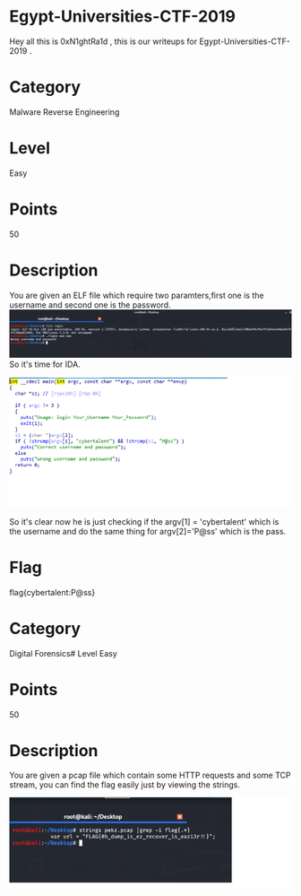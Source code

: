 # Egypt-Universities-CTF-2019
Hey all this is 0xN1ghtRa1d , this is our writeups for Egypt-Universities-CTF-2019 .
# Category
Malware Reverse Engineering
# Level
Easy
# Points
50
# Description
You are given an ELF file which require two paramters,first one is the username and second one is the password.
![Image](https://github.com/0xN1ghtRa1d/Egypt-Universities-CTF-2019/blob/master/first.png)
So it's time for IDA.

![Image](https://github.com/0xN1ghtRa1d/Egypt-Universities-CTF-2019/blob/master/idaview.png)

So it's clear now he is just checking if the  argv[1] = 'cybertalent' which is the username and do the same thing for argv[2]='P@ss' which is the pass.

# Flag
flag{cybertalent:P@ss}
# Category
Digital Forensics# Level
Easy
# Points
50
# Description
You are given a pcap file which contain some HTTP requests and some TCP stream, you can find the flag easily just by viewing the strings.

![Image](https://github.com/0xN1ghtRa1d/Egypt-Universities-CTF-2019/blob/master/pekz.png)

